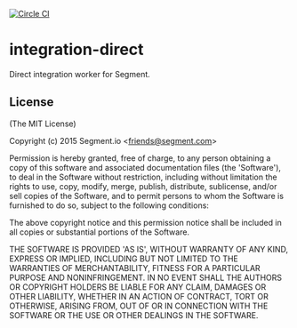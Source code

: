 [![Circle CI](https://circleci.com/gh/segmentio/integration-direct.svg?style=svg&circle-token=205515121d02256427e62783d2f041da79f6e585)](https://circleci.com/gh/segmentio/integration-direct)

# integration-direct

Direct integration worker for Segment.

## License

(The MIT License)

Copyright (c) 2015 Segment.io &lt;friends@segment.com&gt;

Permission is hereby granted, free of charge, to any person obtaining
a copy of this software and associated documentation files (the
'Software'), to deal in the Software without restriction, including
without limitation the rights to use, copy, modify, merge, publish,
distribute, sublicense, and/or sell copies of the Software, and to
permit persons to whom the Software is furnished to do so, subject to
the following conditions:

The above copyright notice and this permission notice shall be
included in all copies or substantial portions of the Software.

THE SOFTWARE IS PROVIDED 'AS IS', WITHOUT WARRANTY OF ANY KIND,
EXPRESS OR IMPLIED, INCLUDING BUT NOT LIMITED TO THE WARRANTIES OF
MERCHANTABILITY, FITNESS FOR A PARTICULAR PURPOSE AND NONINFRINGEMENT.
IN NO EVENT SHALL THE AUTHORS OR COPYRIGHT HOLDERS BE LIABLE FOR ANY
CLAIM, DAMAGES OR OTHER LIABILITY, WHETHER IN AN ACTION OF CONTRACT,
TORT OR OTHERWISE, ARISING FROM, OUT OF OR IN CONNECTION WITH THE
SOFTWARE OR THE USE OR OTHER DEALINGS IN THE SOFTWARE.
